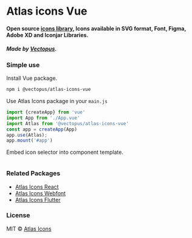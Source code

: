 # Atlas icons Vue

#### Open source [icons library](http://atlasicons.vectopus.com/), Icons available in SVG format, Font, Figma, Adobe XD and Iconjar Libraries.

##### _Made by [Vectopus](http://vectopus.com/)._

### Simple use
Install Vue package.

```html
npm i @vectopus/atlas-icons-vue
```

Use Atlas Icons package in your ```main.js```

```js
import {createApp} from 'vue'
import App from './App.vue'
import Atlas from '@vectopus/atlas-icons-vue'
const app = createApp(App)
app.use(Atlas);
app.mount('#app')
```

Embed icon selector into component template.

``` <Atlas icon="AudioAlbum" :size="24" />
```


### Related Packages
- [Atlas Icons React](https://github.com/Vectopus/Atlas-icons-react)
- [Atlas Icons Webfont](https://github.com/Vectopus/Atlas-icons-font)
- [Atlas Icons Flutter](https://github.com/Vectopus/Atlas-icons-flutter)

### License
MIT © [Atlas Icons](https://github.com/Vectopus/Atlas-icons-vue/blob/main/LICENSE)
